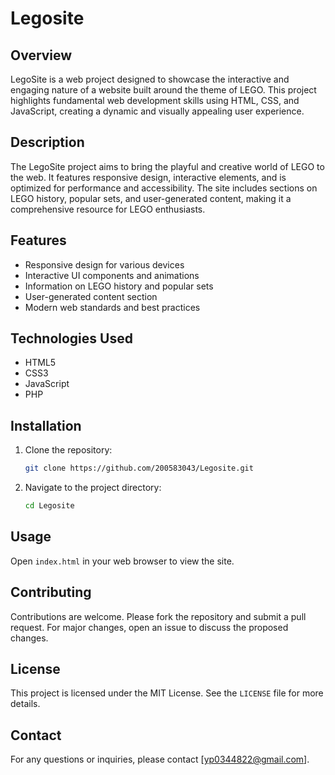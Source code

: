 
# Legosite

## Overview
LegoSite is a web project designed to showcase the interactive and engaging nature of a website built around the theme of LEGO. This project highlights fundamental web development skills using HTML, CSS, and JavaScript, creating a dynamic and visually appealing user experience.

## Description
The LegoSite project aims to bring the playful and creative world of LEGO to the web. It features responsive design, interactive elements, and is optimized for performance and accessibility. The site includes sections on LEGO history, popular sets, and user-generated content, making it a comprehensive resource for LEGO enthusiasts.

## Features
- Responsive design for various devices
- Interactive UI components and animations
- Information on LEGO history and popular sets
- User-generated content section
- Modern web standards and best practices

## Technologies Used
- HTML5
- CSS3
- JavaScript
- PHP

## Installation
1. Clone the repository:
    ```bash
    git clone https://github.com/200583043/Legosite.git
    ```
2. Navigate to the project directory:
    ```bash
    cd Legosite
    ```

## Usage
Open `index.html` in your web browser to view the site.

## Contributing
Contributions are welcome. Please fork the repository and submit a pull request. For major changes, open an issue to discuss the proposed changes.

## License
This project is licensed under the MIT License. See the `LICENSE` file for more details.

## Contact
For any questions or inquiries, please contact [yp0344822@gmail.com].
